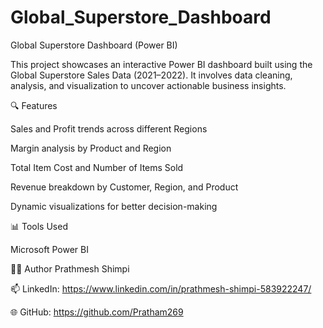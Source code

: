 # Global_Superstore_Dashboard
Global Superstore Dashboard (Power BI)

This project showcases an interactive Power BI dashboard built using the Global Superstore Sales Data (2021–2022). It involves data cleaning, analysis, and visualization to uncover actionable business insights.

🔍 Features

Sales and Profit trends across different Regions

Margin analysis by Product and Region

Total Item Cost and Number of Items Sold

Revenue breakdown by Customer, Region, and Product

Dynamic visualizations for better decision-making

📊 Tools Used

Microsoft Power BI

🧑‍💻 Author
Prathmesh Shimpi

📫 LinkedIn: https://www.linkedin.com/in/prathmesh-shimpi-583922247/

🌐 GitHub: https://github.com/Pratham269
